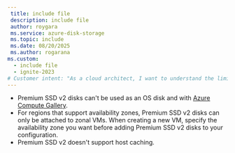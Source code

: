 ```yaml
---
 title: include file
 description: include file
 author: roygara
 ms.service: azure-disk-storage
 ms.topic: include
 ms.date: 08/20/2025
 ms.author: rogarana
ms.custom:
  - include file
  - ignite-2023
# Customer intent: "As a cloud architect, I want to understand the limitations of Premium SSD v2 disks, so that I can effectively plan my virtual machine configurations and ensure compatibility with Azure services."
---
```

- Premium SSD v2 disks can't be used as an OS disk and with [Azure Compute Gallery](/azure/virtual-machines/azure-compute-gallery).
- For regions that support availability zones, Premium SSD v2 disks can only be attached to zonal VMs. When creating a new VM, specify the availability zone you want before adding Premium SSD v2 disks to your configuration. 
- Premium SSD v2 doesn't support host caching.
